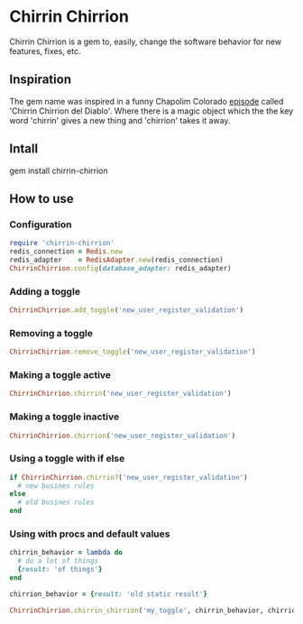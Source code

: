 # Chirrin Chirrion
Chirrin Chirrion is a gem to, easily, change the software behavior for new features, fixes, etc.

## Inspiration
The gem name was inspired in a funny Chapolim Colorado [episode](https://youtu.be/dzgrex7g_zY) called 'Chirrin Chirrion del Diablo'.
Where there is a magic object which the the key word 'chirrin' gives a new thing and 'chirrion' takes it away.

## Intall

   gem install chirrin-chirrion

## How to use

### Configuration

```ruby
require 'chirrin-chirrion'
redis_connection = Redis.new
redis_adapter    = RedisAdapter.new(redis_connection)
ChirrinChirrion.config(database_adapter: redis_adapter)
```

### Adding a toggle
```ruby
ChirrinChirrion.add_toggle('new_user_register_validation')
```

### Removing a toggle
```ruby
ChirrinChirrion.remove_toggle('new_user_register_validation')
```

### Making a toggle active
```ruby
ChirrinChirrion.chirrin('new_user_register_validation')
```

### Making a toggle inactive
```ruby
ChirrinChirrion.chirrion('new_user_register_validation')
```

### Using a toggle with if else
```ruby
if ChirrinChirrion.chirrin?('new_user_register_validation')
  # new busines rules
else
  # old busines rules
end
```

### Using with procs and default values
```ruby
chirrin_behavior = lambda do
  # do a lot of things
  {result: 'of things'}
end

chirrion_behavior = {result: 'old static result'}

ChirrinChirrion.chirrin_chirrion('my_toggle', chirrin_behavior, chirrion_behavior)
```
